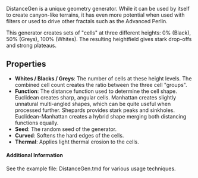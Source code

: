 DistanceGen is a unique geometry generator. While it can be used by itself to create canyon-like terrains, it has even more potential when used with filters or used to drive other fractals such as the Advanced Perlin.

This generator creates sets of "cells" at three different heights: 0% (Black), 50% (Greys), 100% (Whites). The resulting heightfield gives stark drop-offs and strong plateaus.

## Properties

- **Whites / Blacks / Greys**: The number of cells at these height levels. The combined cell count creates the ratio between the three cell "groups".
- **Function**: The distance function used to determine the cell shape. Euclidean creates sharp, angular cells. Manhattan creates slightly unnatural multi-angled shapes, which can be quite useful when processed further. Shepards provides stark peaks and sinkholes. Euclidean-Manhattan creates a hybrid shape merging both distancing functions equally.
- **Seed**: The random seed of the generator.
- **Curved**: Softens the hard edges of the cells.
- **Thermal**: Applies light thermal erosion to the cells.

#### Additional Information
See the example file: DistanceGen.tmd for various usage techniques.
